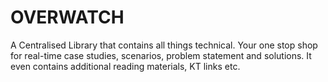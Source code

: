 <!-- TITLE: Home -->
<!-- SUBTITLE: A quick summary of Home -->

# OVERWATCH
A Centralised Library that contains all things technical. Your one stop shop for real-time case studies, scenarios, problem statement and solutions. It even contains additional reading materials, KT links etc. 